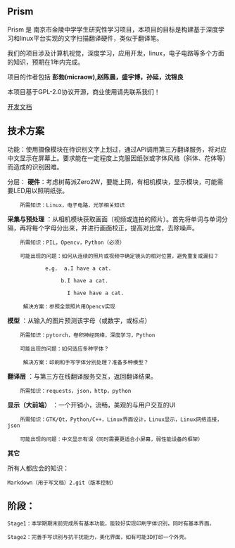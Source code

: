 ## Prism

Prism 是 南京市金陵中学学生研究性学习项目，本项目的目标是构建基于深度学习和linux平台实现的文字扫描翻译硬件，类似于翻译笔。

我们的项目涉及计算机视觉，深度学习，应用开发，linux，电子电路等多个方面的知识，预期在1年内完成。

项目的作者包括 **彭勃(micraow),赵陈晨，盛宇博，孙延，沈锦良**

本项目基于GPL-2.0协议开源，商业使用请先联系我们！

[开发文档](https://gitee.com/micraow/prism/tree/master/docs)

## 技术方案
功能：使用摄像模块在待识别文字上划过，通过API调用第三方翻译服务，将对应中文显示在屏幕上。要求能在一定程度上克服因纸张或字体风格（斜体、花体等）而造成的识别困难。

分层：
**硬件**：考虑树莓派Zero2W，要能上网，有相机模块，显示模块，可能需要LED用以照明纸张。

        所需知识：Linux，电子电路，光学相关知识

**采集与预处理** ：从相机模块获取画面（视频或连拍的照片）。首先将单词与单词分隔，再将每个字母分出来，并进行画面校正，提高对比度，去除噪声。

        所需知识：PIL，Opencv，Python（必须）

        可能出现的问题：如何从连续的照片或视频中确定镜头的相对位置，避免重复或漏扫？

                e.g.  a.I have a cat.

                     b.I have a cat.     

                       I have have a cat.

         解决方案：参照全景照片用Opencv实现

**模型** ：从输入的图片预测该字母（或数字，或标点）

        所需知识：pytorch，卷积神经网络，深度学习，Python

        可能出现的问题：如何适应多种字体？

         解决方案：印刷和手写字体分别处理？准备多种模型？

**翻译层** ：与第三方在线翻译服务交互，返回翻译结果。

        所需知识：requests，json，http，python

**显示（大前端）** ：一个开销小，流畅，美观的与用户交互的UI

        所需知识：GTK/Qt，Python/C++，Linux界面设计，Linux显示，Linux网络连接，json

        可能出现的问题：中文显示有误（同时需要更适合小屏幕，弱性能设备的框架）

**其它**

所有人都应会的知识：

    Markdown（用于写文档）2.git（版本控制）

## 阶段：

    Stage1：本学期期末前完成所有基本功能，能较好实现印刷字体识别，同时有基本界面。

    Stage2：完善手写识别与抗干扰能力，美化界面，如有可能3D打印一个外壳。

